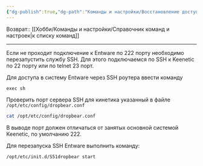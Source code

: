 ```yaml
---
{"dg-publish":true,"dg-path":"Команды и настройки/Восстановление доступа SSH Entware.md","permalink":"/komandy-i-nastrojki/vosstanovlenie-dostupa-ssh-entware/"}
---
```


Возврат:: [[Хобби/Команды и настройки/Справочник команд и настроек\|к списку команд]]

---
Если не проходит подключение к Entware по 222 порту необходимо перезапустить службу SSH. Для этого подключаемся по SSH к Keenetic по 22 порту или по telnet 23 порт.

Для доступа в систему Entware через SSH роутера ввести команду
```shell
exec sh
```

Проверить порт сервера SSH для кинетика указанный в файле `/opt/etc/config/dropbear.conf` 
```sh
cat /opt/etc/config/dropbear.conf
```

В выводе порт должен отличаться от занятых основной системой Keenetic, по умолчанию 222.

Для перезапуска SSH Entware выполнить команду:
```sh
/opt/etc/init.d/S51dropbear start
```
